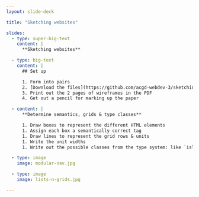 ```yaml
---
layout: slide-deck

title: "Sketching websites"

slides:
  - type: super-big-text
    content: |
      **Sketching websites**

  - type: big-text
    content: |
      ## Set up

      1. Form into pairs
      2. [Download the files](https://github.com/acgd-webdev-3/sketching-websites/archive/gh-pages.zip)
      3. Print out the 2 pages of wireframes in the PDF
      4. Get out a pencil for marking up the paper

  - content: |
      **Determine semantics, grids & type classes**

      1. Draw boxes to represent the different HTML elements
      1. Assign each box a semantically correct tag
      1. Draw lines to represent the grid rows & units
      1. Write the unit widths
      1. Write out the possible classes from the type system: like `island`, `gutter`, `pad`, `push`, etc.

  - type: image
    image: modular-nav.jpg

  - type: image
    image: lists-n-grids.jpg

---
```

